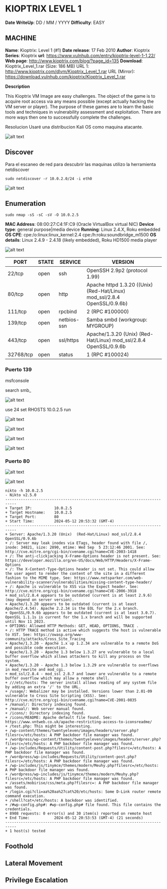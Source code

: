 # KIOPTRIX LEVEL 1

**Date WriteUp**: DD / MM / YYYY
**Difficulty**: EASY

## MACHINE
**Name**: Kioptrix: Level 1 (#1)
**Date release**: 17 Feb 2010
**Author**: Kioptrix
**Series**: Kioptrix
**url**: https://www.vulnhub.com/entry/kioptrix-level-1-1,22/
**Web page**: http://www.kioptrix.com/blog/?page_id=135
**Download**:
Kioptrix_Level_1.rar (Size: 186 MB)
URL 1: http://www.kioptrix.com/dlvm/Kioptrix_Level_1.rar
URL (Mirror): https://download.vulnhub.com/kioptrix/Kioptrix_Level_1.rar

**Description**

This Kioptrix VM Image are easy challenges. The object of the game is to acquire root access via any means possible (except actually hacking the VM server or player). The purpose of these games are to learn the basic tools and techniques in vulnerability assessment and exploitation. There are more ways then one to successfully complete the challenges.


Resolucion
Usaré una distribucion Kali OS como maquina atacante.

![alt text](<images_writeup/image copy.png>)

## Discover

Para el escaneo de red para descubrir las maquinas utilizo la herramienta netdiscover

```
sudo netdiscover -r 10.0.2.0/24 -i eth0
```

![alt text](images_writeup/image.png)

## Enumeration

```
sudo nmap -sS -sC -sV -O 10.0.2.5  
```

**MAC Address**: 08:00:27:C4:1F:C9 (Oracle VirtualBox virtual NIC)
**Device type**: general purpose|media device
**Running**: Linux 2.4.X, Roku embedded
**OS CPE**: cpe:/o:linux:linux_kernel:2.4 cpe:/h:roku:soundbridge_m1500
**OS details**: Linux 2.4.9 - 2.4.18 (likely embedded), Roku HD1500 media player


![alt text](images_writeup/image-1.png)

PORT      | STATE | SERVICE     | VERSION
----------|-------|-------------|---------------------------------------------------------------------------
22/tcp    | open  | ssh         | OpenSSH 2.9p2 (protocol 1.99)
80/tcp    | open  | http        | Apache httpd 1.3.20 ((Unix)  (Red-Hat/Linux) mod_ssl/2.8.4 OpenSSL/0.9.6b)
111/tcp   | open  | rpcbind     | 2 (RPC #100000)
139/tcp   | open  | netbios-ssn | Samba smbd (workgroup: MYGROUP)
443/tcp   | open  | ssl/https   | Apache/1.3.20 (Unix)  (Red-Hat/Linux) mod_ssl/2.8.4 OpenSSL/0.9.6b
32768/tcp | open  | status      | 1 (RPC #100024)


### Puerto 139

msfconsole

search smb_

![alt text](image-4.png)

use 24
set RHOSTS 10.0.2.5
run

![alt text](image-5.png)

![alt text](image-6.png)

![alt text](image-7.png)

![alt text](image-8.png)





### Puerto 80

![alt text](image-2.png)


![alt text](image-3.png)





```
nikto -h 10.0.2.5   
- Nikto v2.5.0
---------------------------------------------------------------------------
+ Target IP:          10.0.2.5
+ Target Hostname:    10.0.2.5
+ Target Port:        80
+ Start Time:         2024-05-12 20:53:32 (GMT-4)
---------------------------------------------------------------------------
+ Server: Apache/1.3.20 (Unix)  (Red-Hat/Linux) mod_ssl/2.8.4 OpenSSL/0.9.6b
+ /: Server may leak inodes via ETags, header found with file /, inode: 34821, size: 2890, mtime: Wed Sep  5 23:12:46 2001. See: http://cve.mitre.org/cgi-bin/cvename.cgi?name=CVE-2003-1418
+ /: The anti-clickjacking X-Frame-Options header is not present. See: https://developer.mozilla.org/en-US/docs/Web/HTTP/Headers/X-Frame-Options
+ /: The X-Content-Type-Options header is not set. This could allow the user agent to render the content of the site in a different fashion to the MIME type. See: https://www.netsparker.com/web-vulnerability-scanner/vulnerabilities/missing-content-type-header/
+ /: Apache is vulnerable to XSS via the Expect header. See: http://cve.mitre.org/cgi-bin/cvename.cgi?name=CVE-2006-3918
+ mod_ssl/2.8.4 appears to be outdated (current is at least 2.9.6) (may depend on server version).
+ Apache/1.3.20 appears to be outdated (current is at least Apache/2.4.54). Apache 2.2.34 is the EOL for the 2.x branch.
+ OpenSSL/0.9.6b appears to be outdated (current is at least 3.0.7). OpenSSL 1.1.1s is current for the 1.x branch and will be supported until Nov 11 2023.
+ OPTIONS: Allowed HTTP Methods: GET, HEAD, OPTIONS, TRACE .
+ /: HTTP TRACE method is active which suggests the host is vulnerable to XST. See: https://owasp.org/www-community/attacks/Cross_Site_Tracing
+ Apache/1.3.20 - Apache 1.x up 1.2.34 are vulnerable to a remote DoS and possible code execution.
+ Apache/1.3.20 - Apache 1.3 below 1.3.27 are vulnerable to a local buffer overflow which allows attackers to kill any process on the system.
+ Apache/1.3.20 - Apache 1.3 below 1.3.29 are vulnerable to overflows in mod_rewrite and mod_cgi.
+ mod_ssl/2.8.4 - mod_ssl 2.8.7 and lower are vulnerable to a remote buffer overflow which may allow a remote shell.
+ ///etc/hosts: The server install allows reading of any system file by adding an extra '/' to the URL.
+ /usage/: Webalizer may be installed. Versions lower than 2.01-09 vulnerable to Cross Site Scripting (XSS). See: http://cve.mitre.org/cgi-bin/cvename.cgi?name=CVE-2001-0835
+ /manual/: Directory indexing found.
+ /manual/: Web server manual found.
+ /icons/: Directory indexing found.
+ /icons/README: Apache default file found. See: https://www.vntweb.co.uk/apache-restricting-access-to-iconsreadme/
+ /test.php: This might be interesting.
+ /wp-content/themes/twentyeleven/images/headers/server.php?filesrc=/etc/hosts: A PHP backdoor file manager was found.
+ /wordpress/wp-content/themes/twentyeleven/images/headers/server.php?filesrc=/etc/hosts: A PHP backdoor file manager was found.
+ /wp-includes/Requests/Utility/content-post.php?filesrc=/etc/hosts: A PHP backdoor file manager was found.
+ /wordpress/wp-includes/Requests/Utility/content-post.php?filesrc=/etc/hosts: A PHP backdoor file manager was found.
+ /wp-includes/js/tinymce/themes/modern/Meuhy.php?filesrc=/etc/hosts: A PHP backdoor file manager was found.
+ /wordpress/wp-includes/js/tinymce/themes/modern/Meuhy.php?filesrc=/etc/hosts: A PHP backdoor file manager was found.
+ /assets/mobirise/css/meta.php?filesrc=: A PHP backdoor file manager was found.
+ /login.cgi?cli=aa%20aa%27cat%20/etc/hosts: Some D-Link router remote command execution.
+ /shell?cat+/etc/hosts: A backdoor was identified.
+ /#wp-config.php#: #wp-config.php# file found. This file contains the credentials.
+ 8908 requests: 0 error(s) and 30 item(s) reported on remote host
+ End Time:           2024-05-12 20:53:53 (GMT-4) (21 seconds)
---------------------------------------------------------------------------
+ 1 host(s) tested
```







## Foothold

## Lateral Movement

## Privilege Escalation